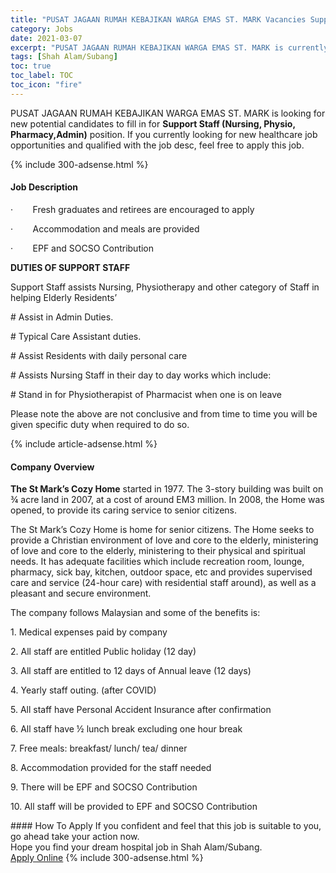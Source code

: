 ```yaml
---
title: "PUSAT JAGAAN RUMAH KEBAJIKAN WARGA EMAS ST. MARK Vacancies Support Staff (Nursing, Physio, Pharmacy,Admin)" 
category: Jobs 
date: 2021-03-07 
excerpt: "PUSAT JAGAAN RUMAH KEBAJIKAN WARGA EMAS ST. MARK is currently looking for suitable person to fill in the Support Staff (Nursing, Physio, Pharmacy,Admin) which positioned at Shah Alam/Subang" 
tags: [Shah Alam/Subang] 
toc: true 
toc_label: TOC 
toc_icon: "fire" 
--- 
```


<p>PUSAT JAGAAN RUMAH KEBAJIKAN WARGA EMAS ST. MARK is looking for new potential candidates to fill in for <b>Support Staff (Nursing, Physio, Pharmacy,Admin)</b> position. If you currently looking for new healthcare job opportunities and qualified with the job desc, feel free to apply this job.
</p>{% include 300-adsense.html %} 
<div><div><h4>Job Description</h4></div><div><div><span><div><p>&#183;&#160;&#160;&#160;&#160;&#160;&#160;&#160;&#160;Fresh graduates and retirees are encouraged to apply</p><p>&#183;&#160;&#160;&#160;&#160;&#160;&#160;&#160;&#160;Accommodation and meals are provided</p><p>&#183;&#160;&#160;&#160;&#160;&#160;&#160;&#160;&#160;EPF and SOCSO Contribution&#160;</p><p><strong>DUTIES OF SUPPORT STAFF</strong></p><p>Support Staff assists Nursing, Physiotherapy and other category of Staff in helping Elderly Residents&#8217;</p><p># Assist in Admin Duties.</p><p># Typical Care Assistant duties.</p><p># Assist Residents with daily personal care</p><p># Assists Nursing Staff in their day to day works which include:</p><p># Stand in for Physiotherapist of Pharmacist when one is on leave</p><p>Please note the above are not conclusive and from time to time you will be given specific duty when required to do so.</p></div></span></div></div></div> 
{% include article-adsense.html %} 
<div><div><h4>Company Overview</h4></div><div><div><span><div><p><strong>The St Mark&#8217;s Cozy Home</strong> started in 1977. The 3-story building was built&#160;on &#190; acre land in 2007, at a cost of around EM3 million. In 2008, the Home was opened, to provide its caring service to senior citizens.</p><p>The St Mark&#8217;s Cozy Home is home for senior citizens. The Home seeks to provide a Christian environment of love and core to the elderly, ministering of love and core to the elderly, ministering to their physical and spiritual needs. It has adequate facilities which include recreation room, lounge, pharmacy, sick bay, kitchen, outdoor space, etc and provides supervised care and service (24-hour care) with residential staff around), as well as a pleasant and secure environment.</p><p>The company follows Malaysian and some of the benefits is:</p><p>1. Medical expenses paid by company</p><p>2. All staff are entitled Public holiday (12 day)</p><p>3. All staff are entitled to 12 days of Annual leave (12 days)</p><p>4. Yearly staff outing. (after COVID)</p><p>5. All staff have Personal Accident Insurance after confirmation</p><p>6. All staff have &#189; lunch break excluding one hour break</p><p>7. Free meals: breakfast/ lunch/ tea/ dinner</p><p>8. Accommodation provided for the staff needed</p><p>9. There will be EPF and SOCSO Contribution</p><p>10. All staff will be provided to EPF and SOCSO Contribution</p></div></span></div></div></div> 
#### How To Apply 
If you confident and feel that this job is suitable to you, go ahead take your action now. <br/> 
Hope you find your dream hospital job in Shah Alam/Subang. <br/> 
<a href="https://www.jobstreet.com.my/en/job/support-staff-nursing-physio-pharmacy-admin-4485921?jobId=jobstreet-my-job-4485921" class="btn btn--warning" target="_blank" rel="nofollow noopenner">Apply Online</a> 
{% include 300-adsense.html %} 
